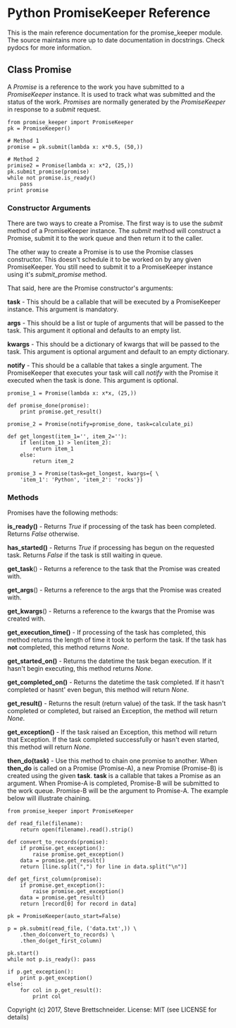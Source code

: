 Python PromiseKeeper Reference
==============================

This is the main reference documentation for the promise\_keeper module.  The
source maintains more up to date documentation in docstrings.  Check pydocs
for more information.


Class Promise
-------------
A _Promise_ is a reference to the work you have submitted to a _PromiseKeeper_
instance.  It is used to track what was submitted and the status of the work.
_Promises_ are normally generated by the _PromiseKeeper_ in response to a
_submit_ request.

    from promise_keeper import PromiseKeeper
    pk = PromiseKeeper()

    # Method 1
    promise = pk.submit(lambda x: x*0.5, (50,))

    # Method 2
    primise2 = Promise(lambda x: x*2, (25,))
    pk.submit_promise(promise)
    while not promise.is_ready()
        pass
    print promise


### Constructor Arguments ###

There are two ways to create a Promise.  The first way is to use the _submit_
method of a PromiseKeeper instance.  The _submit_ method will construct a
Promise, submit it to the work queue and then return it to the caller.

The other way to create a Promise is to use the Promise classes constructor.
This doesn't schedule it to be worked on by any given PromiseKeeper.  You still
need to submit it to a PromiseKeeper instance using it's _submit\_promise_
method.

That said, here are the Promise constructor's arguments:

__task__ - This should be a callable that will be executed by a PromiseKeeper
instance.  This argument is mandatory.

__args__ - This should be a list or tuple of arguments that will be passed to
the task.  This argument it optional and defaults to an empty list.

__kwargs__ - This should be a dictionary of kwargs that will be passed to the
task.  This argument is optional argument and default to an empty dictionary.

__notify__ - This should be a callable that takes a single argument.  The
PromiseKeeper that executes your task will call _notify_ with the Promise
it executed when the task is done.  This argument is optional.

    promise_1 = Promise(lambda x: x*x, (25,))

    def promise_done(promise):
        print promise.get_result()

    promise_2 = Promise(notify=promise_done, task=calculate_pi)

    def get_longest(item_1='', item_2=''):
        if len(item_1) > len(item_2):
            return item_1
        else:
            return item_2

    promise_3 = Promise(task=get_longest, kwargs={ \
        'item_1': 'Python', 'item_2': 'rocks'})


### Methods ###

Promises have the following methods:

__is\_ready()__ - Returns _True_ if processing of the task has been completed.
Returns _False_ otherwise.

__has\_started()__ - Returns _True_ if processing has begun on the requested
task.  Returns _False_ if the task is still waiting in queue.

__get\_task__() - Returns a reference to the task that the Promise was created
with.

__get\_args__() - Returns a reference to the args that the Promise was created
with.

__get\_kwargs__() - Returns a reference to the kwargs that the Promise was
created with.

__get\_execution\_time()__ - If processing of the task has completed, this
method returns the length of time it took to perform the task.  If the task
has __not__ completed, this method returns _None_.

__get\_started\_on()__ - Returns the datetime the task began execution.  If it
hasn't begin executing, this method returns _None_.

__get\_completed\_on()__ - Returns the datetime the task completed.  If it
hasn't completed or hasnt' even begun, this method will return _None_.

__get\_result()__ - Returns the result (return value) of the task.  If the
task hasn't completed or completed, but raised an Exception, the method will
return _None_.

__get\_exception()__ - If the task raised an Exception, this method will
return that Exception.  If the task completed successfully or hasn't even
started, this method will return _None_.

__then\_do(task)__ - Use this method to chain one promise to another.  When
__then\_do__ is called on a Promise (Promise-A), a new Promise (Promise-B) is
created using the given __task__.  __task__ is a callable that takes a Promise
as an argument.  When Promise-A is completed, Promise-B will be submitted to
the work queue.  Promise-B will be the argument to Promise-A.  The example
below will illustrate chaining.

    from promise_keeper import PromiseKeeper

    def read_file(filename):
        return open(filename).read().strip()

    def convert_to_records(promise):
        if promise.get_exception():
            raise promise.get_exception()
        data = promise.get_result()
        return [line.split(",") for line in data.split("\n")]

    def get_first_column(promise):
        if promise.get_exception():
            raise promise.get_exception()
        data = promise.get_result()
        return [record[0] for record in data]

    pk = PromiseKeeper(auto_start=False)

    p = pk.submit(read_file, ('data.txt',)) \
        .then_do(convert_to_records) \
        .then_do(get_first_column)

    pk.start()
    while not p.is_ready(): pass

    if p.get_exception():
        print p.get_exception()
    else:
        for col in p.get_result():
            print col



Copyright (c) 2017, Steve Brettschneider.
License: MIT (see LICENSE for details)

